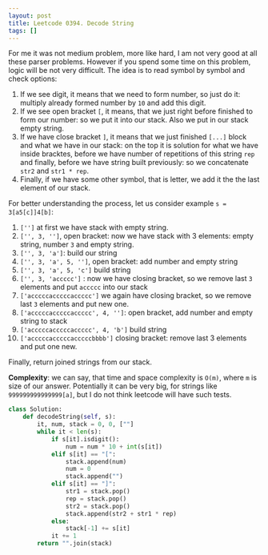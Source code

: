 ```yaml
---
layout: post
title: Leetcode 0394. Decode String
tags: []
---
```


For me it was not medium problem, more like hard, I am not very good at all these parser problems. However if you spend some time on this problem, logic will be not very difficult. The idea is to read symbol by symbol and check options:

1. If we see digit, it means that we need to form number, so just do it: multiply already formed number by `10` and add this digit.
2. If we see open bracket `[`, it means, that we just right before finished to form our number: so we put it into our stack. Also we put in our stack empty string.
3. If we have close bracket `]`, it means that we just finished `[...]` block and what we have in our stack: on the top it is solution for what we have inside bracktes, before we have number of repetitions of this string `rep` and finally, before we have string built previously: so we concatenate `str2` and `str1 * rep`.
4. Finally, if we have some other symbol, that is letter, we add it the the last element of our stack.

For better understanding the process, let us consider example `s = 3[a5[c]]4[b]`:
1. `['']` at first we have stack with empty string.
2. `['', 3, '']`, open bracket: now we have stack with 3 elements: empty string, number `3` and empty string.
3. `['', 3, 'a']`: build our string
4. `['', 3, 'a', 5, '']`, open bracket: add number and empty string
5. `['', 3, 'a', 5, 'c']` build string
6. `['', 3, 'accccc']` : now we have closing bracket, so we remove last `3` elements and put `accccc` into our stack
7. `['acccccacccccaccccc']` we again have closing bracket, so we remove last `3` elements and put new one.
8. `['acccccacccccaccccc', 4, '']`: open bracket, add number and empty string to stack
9. `['acccccacccccaccccc', 4, 'b']` build string
10. `['acccccacccccacccccbbbb']` closing bracket: remove last 3 elements and put one new.

Finally, return joined strings from our stack.

**Complexity**: we can say, that time and space complexity is `O(m)`, where `m` is size of our answer. Potentially it can be very big, for strings like `999999999999999[a]`, but I do not think leetcode will have such tests.


```python
class Solution:
    def decodeString(self, s):
        it, num, stack = 0, 0, [""]
        while it < len(s):
            if s[it].isdigit():
                num = num * 10 + int(s[it])
            elif s[it] == "[":
                stack.append(num)
                num = 0
                stack.append("")
            elif s[it] == "]":
                str1 = stack.pop()
                rep = stack.pop()
                str2 = stack.pop()
                stack.append(str2 + str1 * rep)
            else:
                stack[-1] += s[it]              
            it += 1           
        return "".join(stack)
```
